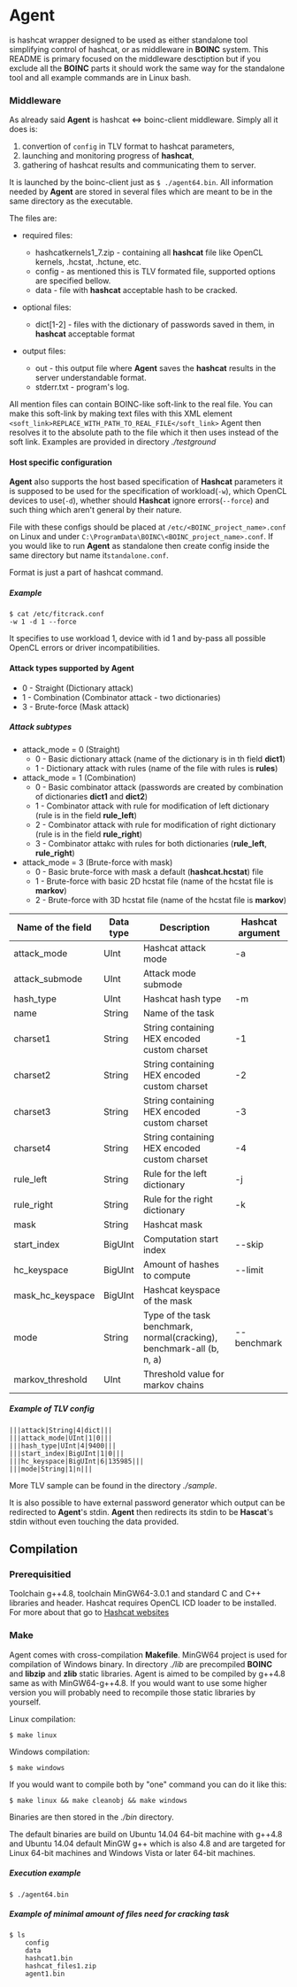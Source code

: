 # Agent
is hashcat wrapper designed to be used as either standalone tool simplifying
control of hashcat, or as middleware in **BOINC** system. This README is primary
focused on the middleware desctiption but if you exclude all the **BOINC** parts it
should work the same way for the standalone tool and all example commands are
in Linux bash.

### Middleware
As already said **Agent** is hashcat <=> boinc-client middleware. Simply all it does is:
1. convertion of `config` in TLV format to hashcat parameters,
2. launching and monitoring progress of **hashcat**,
3. gathering of hashcat results and communicating them to server.

It is launched by the boinc-client just as `$ ./agent64.bin`. All information
needed by **Agent** are stored in several files which are meant to be in the
same directory as the executable.

The files are:
* required files:
  * hashcatkernels1\_7.zip - containing all **hashcat** file like OpenCL kernels,
    .hcstat, .hctune, etc.   
  * config - as mentioned this is TLV formated file, supported options are
    specified bellow.
  * data - file with **hashcat** acceptable hash to be cracked.  

* optional files:
  * dict[1-2] - files with the dictionary of passwords saved in them, in
    **hashcat** acceptable format  

* output files:
  * out - this output file where **Agent** saves the **hashcat** results in the
    server understandable format.  
  * stderr.txt - program's log.  

All mention files can contain BOINC-like soft-link to the real file. You can
make this soft-link by making text files with this XML element
`<soft_link>REPLACE_WITH_PATH_TO_REAL_FILE</soft_link>` Agent then resolves it
to the absolute path to the file which it then uses instead of the soft link.
Examples are provided in directory *./testground*

#### Host specific configuration
**Agent** also supports the host based specification of **Hashcat** parameters
it is supposed to be used for the specification of workload(`-w`), which OpenCL
devices to use(`-d`), whether should **Hashcat** ignore errors(`--force`) and
such thing which aren't general by their nature.

File with these configs should be placed at `/etc/<BOINC_project_name>.conf` on
Linux and under `C:\ProgramData\BOINC\<BOINC_project_name>.conf`. If you would
like to run **Agent** as standalone then create config inside the same
directory but name it`standalone.conf`.

Format is just a part of hashcat command.

##### Example
```
$ cat /etc/fitcrack.conf
-w 1 -d 1 --force
```
It specifies to use workload 1, device with id 1 and by-pass all possible OpenCL
errors or driver incompatibilities.

#### Attack types supported by Agent
* 0 - Straight (Dictionary attack)
* 1 - Combination (Combinator attack - two dictionaries)
* 3 - Brute-force (Mask attack)

##### Attack subtypes
* attack\_mode = 0 (Straight)
   * 0 - Basic dictionary attack (name of the dictionary is in th field **dict1**)
   * 1 - Dictionary attack with rules (name of the file with rules is **rules**)
* attack\_mode = 1 (Combination)  
   * 0 - Basic combinator attack (passwords are created by combination of dictionaries **dict1** and **dict2**)
   * 1 - Combinator attack with rule for modification of left dictionary (rule is in the field **rule_left**)
   * 2 - Combinator attack with rule for modification of right dictionary (rule is in the field **rule_right**)
   * 3 - Combinator attakc with rules for both dictionaries (**rule_left**, **rule_right**)
* attack\_mode = 3 (Brute-force with mask)  
  * 0 - Basic brute-force with mask a default (**hashcat.hcstat**) file
  * 1 - Brute-force with basic 2D hcstat file (name of the hcstat file is **markov**)
  * 2 - Brute-force with 3D hcstat file (name of the hcstat file is **markov**)

| **Name of the field** |**Data type**| **Description**								    | **Hashcat argument** |
|-----------------------|-------------|-----------------------------------------------------------------------------|----------------------|
|attack_mode	        |UInt         | Hashcat attack mode							    | -a		   |
|attack_submode         |UInt         | Attack mode submode	 			    			    |		      	   |
|hash_type              |UInt         | Hashcat hash type					    		    | -m              	   |
|name                   |String       | Name of the task					    		    |                 	   |                
|charset1	        |String       | String containing HEX encoded custom charset				    		    | -1	      	   |
|charset2	        |String       | String containing HEX encoded custom charset   			    			    | -2 	      	   |
|charset3	        |String       | String containing HEX encoded custom charset   			    			    | -3 	      	   |
|charset4               |String       | String containing HEX encoded custom charset   			    			    | -4 	      	   |
|rule_left              |String       | Rule for the left dictionary  			    			    | -j	      	   |
|rule_right             |String       | Rule for the right dictionary 			    			    | -k	      	   |
|mask	                |String       | Hashcat mask					    			    |   	      	   |
|start_index            |BigUInt      | Computation start index				    			    | --skip	      	   |
|hc_keyspace            |BigUInt      | Amount of hashes to compute			    			    | --limit         	   |
|mask_hc_keyspace       |BigUInt      | Hashcat keyspace of the mask			    			    |   	      	   |
|mode                   |String       | Type of the task benchmark, normal(cracking), benchmark-all (b, n, a)	    | --benchmark     	   |
|markov_threshold	|UInt	      | Threshold value for markov chains					    |			   |

##### Example of TLV config
```
|||attack|String|4|dict|||
|||attack_mode|UInt|1|0|||
|||hash_type|UInt|4|9400|||
|||start_index|BigUInt|1|0|||
|||hc_keyspace|BigUInt|6|135985|||
|||mode|String|1|n|||
```

More TLV sample can be found in the directory *./sample*.

It is also possible to have external password generator which output can be
redirected to **Agent**'s stdin. **Agent** then redirects its stdin to be
**Hascat**'s stdin without even touching the data provided.

## Compilation

### Prerequisitied
Toolchain g++4.8, toolchain MinGW64-3.0.1 and standard C and C++ libraries and header. Hashcat
requires OpenCL ICD loader to be installed. For more about that go to [Hashcat
websites](http://hashcat.net)

### Make
Agent comes with cross-compilation **Makefile**. MinGW64 project is used for
compilation of Windows binary. In directory *./lib* are precompiled **BOINC**
and **libzip** and **zlib** static libraries. Agent is aimed to be compiled by
g++4.8 same as with MinGW64-g++4.8. If you would want to use some higher version
you will probably need to recompile those static libraries by yourself.

Linux compilation:

`$ make linux`

Windows compilation:

`$ make windows`

If you would want to compile both by "one" command you can do it like this:

`$ make linux && make cleanobj && make windows`

Binaries are then stored in the *./bin* directory.

The default binaries are build on Ubuntu 14.04 64-bit machine with g++4.8 and
Ubuntu 14.04 default MinGW g++ which is also 4.8 and are targeted for Linux
64-bit machines and Windows Vista or later 64-bit machines.

##### Execution example
`$ ./agent64.bin`

##### Example of minimal amount of files need for cracking task
```
$ ls
    config
    data
    hashcat1.bin
    hashcat_files1.zip
    agent1.bin
```
